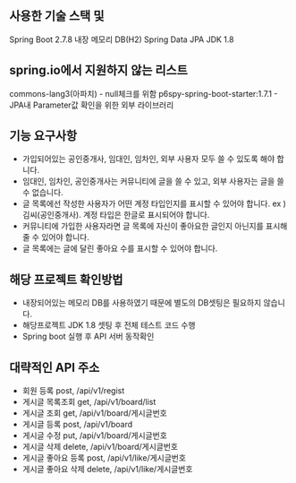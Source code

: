 ## 사용한 기술 스택 및 
Spring Boot 2.7.8
내장 메모리 DB(H2)
Spring Data JPA
JDK 1.8

## spring.io에서 지원하지 않는 리스트
commons-lang3(아파치) - null체크를 위함
p6spy-spring-boot-starter:1.7.1 - JPA내 Parameter값 확인을 위한 외부 라이브러리

## 기능 요구사항
- 가입되어있는 공인중개사, 임대인, 임차인, 외부 사용자 모두 쓸 수 있도록 해야 합니다.
- 임대인, 임차인, 공인중개사는 커뮤니티에 글을 쓸 수 있고, 외부 사용자는 글을 쓸 수 없습니다.
- 글 목록에선 작성한 사용자가 어떤 계정 타입인지를 표시할 수 있어야 합니다. ex ) 김씨(공인중개사). 계정 타입은 한글로 표시되어야 합니다.
- 커뮤니티에 가입한 사용자라면 글 목록에 자신이 좋아요한 글인지 아닌지를 표시해줄 수 있어야 합니다.
- 글 목록에는 글에 달린 좋아요 수를 표시할 수 있어야 합니다.


## 해당 프로젝트 확인방법
- 내장되어있는 메모리 DB를 사용하였기 때문에 별도의 DB셋팅은 필요하지 않습니다.
- 해당프로젝트 JDK 1.8 셋팅 후 전체 테스트 코드 수행
- Spring boot 실행 후 API 서버 동작확인

## 대략적인 API 주소
- 회원 등록 post, /api/v1/regist
- 게시글 목록조회 get, /api/v1/board/list
- 게시글 조회 get, /api/v1/board/게시글번호
- 게시글 등록 post, /api/v1/board
- 게시글 수정 put, /api/v1/board/게시글번호
- 게시글 삭제 delete, /api/v1/board/게시글번호
- 게시글 좋아요 등록 post, /api/v1/like/게시글번호
- 게시글 좋아요 삭제 delete, /api/v1/like/게시글번호
